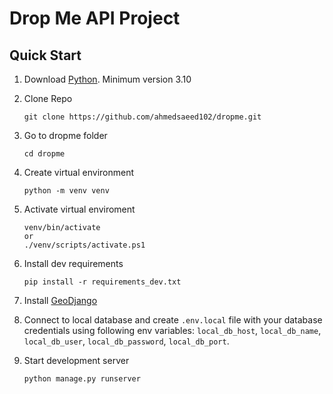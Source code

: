 # Drop Me API Project

## Quick Start

1. Download [Python](https://www.python.org/downloads/). Minimum version 3.10

2. Clone Repo
    ```shell
    git clone https://github.com/ahmedsaeed102/dropme.git
    ```

3. Go to dropme folder
    ```shell
    cd dropme
    ```

4. Create virtual environment
    ```shell
    python -m venv venv
    ```

5. Activate virtual enviroment
    ```shell
    venv/bin/activate
    or
    ./venv/scripts/activate.ps1
    ```

6. Install dev requirements
    ```shell
    pip install -r requirements_dev.txt
    ```

7. Install [GeoDjango](https://docs.djangoproject.com/en/4.1/ref/contrib/gis/install/)

8. Connect to local database and create `.env.local` file with your database credentials using following env variables: `local_db_host`, `local_db_name`, `local_db_user`, `local_db_password`, `local_db_port`.  

9. Start development server
    ```shell
    python manage.py runserver
    ```